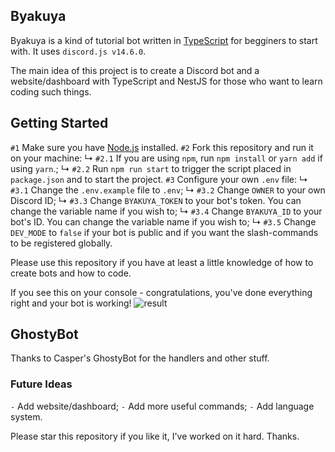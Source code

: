 ## Byakuya
Byakuya is a kind of tutorial bot written in [TypeScript](https://www.typescriptlang.org/) for begginers to start with. It uses `discord.js v14.6.0`.

The main idea of this project is to create a Discord bot and a website/dashboard with TypeScript and NestJS for those who want to learn coding such things.

## Getting Started
`#1` Make sure you have [Node.js](https://nodejs.org/en/) installed.
`#2` Fork this repository and run it on your machine:
  ↳ `#2.1` If you are using `npm`, run `npm install` or `yarn add` if using `yarn`.;
  ↳ `#2.2` Run `npm run start` to trigger the script placed in `package.json` and to start the project.
`#3` Configure your own `.env` file:
  ↳ `#3.1` Change the `.env.example` file to `.env`;
  ↳ `#3.2` Change `OWNER` to your own Discord ID;
  ↳ `#3.3` Change `BYAKUYA_TOKEN` to your bot's token. You can change the variable name if you wish to;
  ↳ `#3.4` Change `BYAKUYA_ID`  to your bot's ID. You can change the variable name if you wish to;
  ↳ `#3.5` Change `DEV_MODE` to `false` if your bot is public and if you want the slash-commands to be registered globally.

Please use this repository if you have at least a little knowledge of how to create bots and how to code.


If you see this on your console - congratulations, you've done everything right and your bot is working!
![result](https://github.com/HellLover/Byakuya/blob/master/screenshots/image.jpg?raw=true)


## GhostyBot
Thanks to Casper's GhostyBot for the handlers and other stuff.


### Future Ideas
`-` Add website/dashboard;
`-` Add more useful commands;
`-` Add language system.



Please star this repository if you like it, I've worked on it hard. 
Thanks.